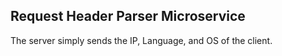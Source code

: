 **Request Header Parser Microservice**
-------------------

The server simply sends the IP, Language, and OS of the client.

